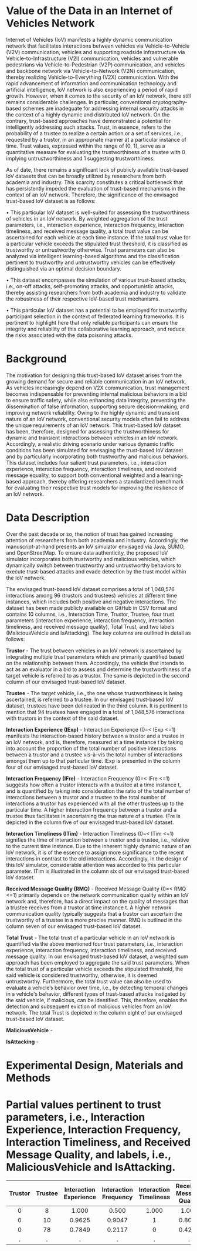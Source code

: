 # Value of the Data in an Internet of Vehicles Network
Internet of Vehicles (IoV) manifests a highly dynamic communication network that facilitates interactions between vehicles via Vehicle-to-Vehicle (V2V) communication, vehicles and supporting roadside infrastructure via Vehicle-to-Infrastructure (V2I) communication, vehicles and vulnerable pedestrians via Vehicle-to-Pedestrian (V2P) communication, and vehicles and backbone network via Vehicle-to-Network (V2N) communication, thereby realizing Vehicle-to-Everything (V2X) communication. With the rapid advancement of information and communication technology and artificial intelligence, IoV network is also experiencing a period of rapid growth. However, when it comes to the security of an IoV network, there still remains considerable challenges. In particular, conventional cryptography-based schemes are inadequate for addressing internal security attacks in the context of a highly dynamic and distributed IoV network. On the contrary, trust-based approaches have demonstrated a potential for intelligently addressing such attacks. Trust, in essence, refers to the probability of a trustee to realize a certain action or a set of services, i.e., requested by a trustor, in an appropriate manner at a particular instance of time. Trust values, expressed within the range of [0, 1], serve as a quantitative measure for evaluating the trustworthiness of a trustee with 0 implying untrustworthiness and 1 suggesting trustworthiness.

As of date, there remains a significant lack of publicly available trust-based IoV datasets that can be broadly utilized by researchers from both academia and industry. This scarcity constitutes a critical bottleneck that has persistently impeded the evaluation of trust-based mechanisms in the context of an IoV network. Therefore, the significance of the envisaged trust-based IoV dataset is as follows:

• This particular IoV dataset is well-suited for assessing the trustworthiness of vehicles in an IoV network. By weighted aggregation of the trust parameters, i.e., interaction experience, interaction frequency, interaction timeliness, and received message quality, a total trust value can be ascertained for each vehicle at each time instance. If the total trust value for a particular vehicle exceeds the stipulated trust threshold, it is classified as trustworthy or untrustworthy otherwise. Trust parameters can also be analyzed via intelligent learning-based algorithms and the classification pertinent to trustworthy and untrustworthy vehicles can be effectively distinguished via an optimal decision boundary. 

• This dataset encompasses the simulation of various trust-based attacks, i.e., on-off attacks, self-promoting attacks, and opportunistic attacks, thereby assisting researchers from both academia and industry to validate the robustness of their respective IoV-based trust mechanisms.

• This particular IoV dataset has a potential to be employed for trustworthy participant selection in the context of federated learning frameworks. It is pertinent to highlight here that only reliable participants can ensure the integrity and reliability of this collaborative learning approach, and reduce the risks associated with the data poisoning attacks.

# Background

The motivation for designing this trust-based IoV dataset arises from the growing demand for secure and reliable communication in an IoV network. As vehicles increasingly depend on V2X communication, trust management becomes indispensable for preventing internal malicious behaviors in a bid to ensure traffic safety, while also enhancing data integrity, preventing the dissemination of false information, supporting secure decision-making, and improving network reliability. Owing to the highly dynamic and transient nature of an IoV network, conventional security models often fail to address the unique requirements of an IoV network. This trust-based IoV dataset has been, therefore, designed for assessing the trustworthiness for dynamic and transient interactions between vehicles in an IoV network. Accordingly, a realistic driving scenario under various dynamic traffic conditions has been simulated for envisaging the trust-based IoV dataset and by particularly incorporating both trustworthy and malicious behaviors. This dataset includes four salient trust parameters, i.e., interaction experience, interaction frequency, interaction timeliness, and received message equality, to support both conventional weighted and a learning-based approach, thereby offering researchers a standardized benchmark for evaluating their respective trust models for improving the resilience of an IoV network.

# Data Description

Over the past decade or so, the notion of trust has gained increasing attention of researchers from both academia and industry. Accordingly, the manuscript-at-hand presents an IoV simulator envisaged via Java, SUMO, and OpenStreetMap. To ensure data authenticity, the proposed IoV simulator incorporates both trustworthy and malicious vehicles, which dynamically switch between trustworthy and untrustworthy behaviors to execute trust-based attacks and evade detection by the trust model within the IoV network.

The envisaged trust-based IoV dataset comprises a total of 1,048,576 interactions among 96 (trustors and trustees) vehicles at different time instances, which includes both positive and negative interactions. The dataset has been made publicly available on GitHub in CSV format and contains 10 columns, i.e., Interaction Time, Trustor, Trustee, four trust parameters (interaction experience, interaction frequency, interaction timeliness, and received message quality), Total Trust, and two labels (MaliciousVehicle and IsAttacking). The key columns are outlined in detail as follows:

**Trustor** - The trust between vehicles in an IoV network is ascertained by integrating multiple trust parameters which are primarily quantified based on the relationship between them. Accordingly, the vehicle that intends to act as an evaluator in a bid to assess and determine the trustworthiness of a target vehicle is referred to as a trustor. The same is depicted in the second column of our envisaged trust-based IoV dataset.

**Trustee** - The target vehicle, i.e., the one whose trustworthiness is being ascertained, is referred to a trustee. In our envisaged trust-based IoV dataset, trustees have been delineated in the third column. It is pertinent to mention that 94 trustees have engaged in a total of 1,048,576 interactions with trustors in the context of the said dataset.

**Interaction Experience (IExp)** - Interaction Experience (0=< IExp <=1) manifests the interaction-based history between a trustor and a trustee in an IoV network, and is, therefore, measured at a time instance t by taking into account the proportion of the total number of positive interactions between a trustor and a trustee vis-à-vis the total number of interactions amongst them up to that particular time. IExp is presented in the column four of our envisaged trust-based IoV dataset.

**Interaction Frequency (IFre)** - Interaction Frequency (0=< IFre <=1) suggests how often a trustor interacts with a trustee at a time instance t, and is quantified by taking into consideration the ratio of the total number of interactions between a trustor and a trustee to the total number of interactions a trustor has experienced with all the other trustees up to the particular time. A higher interaction frequency between a trustor and a trustee thus facilitates in ascertaining the true nature of a trustee. IFre is depicted in the column five of our envisaged trust-based IoV dataset.

**Interaction Timeliness (ITim)** - Interaction Timeliness (0=< ITim <=1) signifies the time of interaction between a trustor and a trustee, i.e., relative to the current time instance. Due to the inherent highly dynamic nature of an IoV network, it is of the essence to assign more significance to the recent interactions in contrast to the old interactions. Accordingly, in the design of this IoV simulator, considerable attention was accorded to this particular parameter. ITim is illustrated in the column six of our envisaged trust-based IoV dataset.

**Received Message Quality (RMQ)** - Received Message Quality (0=< RMQ <=1) primarily depends on the network communication quality within an IoV network and, therefore, has a direct impact on the quality of messages that a trustee receives from a trustor at time instance t. A higher network communication quality typically suggests that a trustor can ascertain the trustworthy of a trustee in a more precise manner. RMQ is outlined in the column seven of our envisaged trust-based IoV dataset.

**Total Trust** - The total trust of a particular vehicle in an IoV network is quantified via the above mentioned four trust parameters, i.e., interaction experience, interaction frequency, interaction timeliness, and received message quality. In our envisaged trust-based IoV dataset, a weighted sum approach has been employed to aggregate the said trust parameters. When the total trust of a particular vehicle exceeds the stipulated threshold, the said vehicle is considered trustworthy, otherwise, it is deemed untrustworthy. Furthermore, the total trust value can also be used to evaluate a vehicle’s behavior over time, i.e., by detecting temporal changes in a vehicle's behavior, different types of trust-based attacks instigated by the said vehicle, if malicious, can be identified. This, therefore, enables the detection and subsequent eviction of malicious vehicles from an IoV network. The total Trust is depicted in the column eight of our envisaged trust-based IoV dataset.

**MaliciousVehicle** - 

**IsAttacking** - 

# Experimental Design, Materials and Methods

# Partial values pertinent to trust parameters, i.e., Interaction Experience, Interaction Frequency, Interaction Timeliness, and Received Message Quality, and labels, i.e., MaliciousVehicle and IsAttacking.
| Trustor | Trustee | Interaction Experience  |Interaction Frequency| Interaction Timeliness| Received Message Quality |MaliciousVehicle | IsAttacking| 
| :------: |  :----:  | :-------:| :------: | :----: | :------: |:------: | :----: | 
|0|8|1.000|0.500|1.000|1.000|1.0000|No|No|
|0|10|0.9625|0.9047|1|0.8094|0.6083|1.0000|
|0|78|0.7849|0.2117|0|0.4235|0.6138|1.0000|
|.|.|.|.|.|.|.|.|.|



